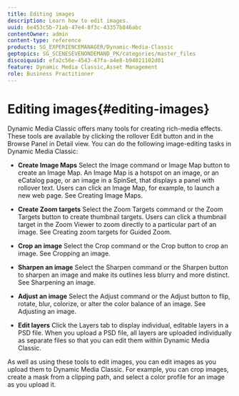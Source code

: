 ```yaml
---
title: Editing images
description: Learn how to edit images.
uuid: 6e453c5b-71ab-47e4-8f3c-43357b846abc
contentOwner: admin
content-type: reference
products: SG_EXPERIENCEMANAGER/Dynamic-Media-Classic
geptopics: SG_SCENESEVENONDEMAND_PK/categories/master_files
discoiquuid: efa2c56e-4543-47fa-a4e8-b94021102d01
feature: Dynamic Media Classic,Asset Management
role: Business Practitioner
---
```


# Editing images{#editing-images}

Dynamic Media Classic offers many tools for creating rich-media effects. These tools are available by clicking the rollover Edit button and in the Browse Panel in Detail view. You can do the following image-editing tasks in Dynamic Media Classic:

* **Create Image Maps**
Select the Image command or Image Map button to create an Image Map. An Image Map is a hotspot on an image, or an eCatalog page, or an image in a SpinSet, that displays a panel with rollover text. Users can click an Image Map, for example, to launch a new web page. See Creating Image Maps.

* **Create Zoom targets**
Select the Zoom Targets command or the Zoom Targets button to create thumbnail targets. Users can click a thumbnail target in the Zoom Viewer to zoom directly to a particular part of an image. See Creating zoom targets for Guided Zoom.

* **Crop an image**
Select the Crop command or the Crop button to crop an image. See Cropping an image.

* **Sharpen an image**
Select the Sharpen command or the Sharpen button to sharpen an image and make its outlines less blurry and more distinct. See Sharpening an image.

* **Adjust an image**
Select the Adjust command or the Adjust button to flip, rotate, blur, colorize, or alter the color balance of an image. See Adjusting an image.

* **Edit layers**
Click the Layers tab to display individual, editable layers in a PSD file. When you upload a PSD file, all layers are uploaded individually as separate files so that you can edit them within Dynamic Media Classic.

As well as using these tools to edit images, you can edit images as you upload them to Dynamic Media Classic. For example, you can crop images, create a mask from a clipping path, and select a color profile for an image as you upload it.
